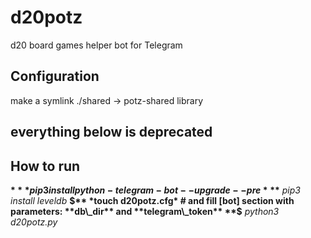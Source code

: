 # d20potz
d20 board games helper bot for Telegram

## Configuration
make a symlink ./shared -> potz-shared library

## everything below is deprecated

## How to run
**$** *pip3 install python-telegram-bot --upgrade --pre*
**$** *pip3 install leveldb*
**$** *touch d20potz.cfg* # and fill [bot] section with parameters: **db\_dir** and **telegram\_token**
**$** *python3 d20potz.py*
